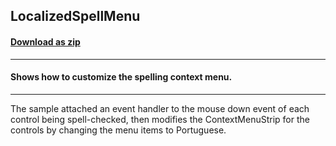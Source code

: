 ## LocalizedSpellMenu
#### [Download as zip](https://minhaskamal.github.io/DownGit/#/home?url=https://github.com/GrapeCity/ComponentOne-WinForms-Samples/tree/master/NetFramework\SpellChecker\CS\LocalizedSpellMenu)
____
#### Shows how to customize the spelling context menu.
____
The sample attached an event handler to the mouse down event of each control being spell-checked, then modifies the ContextMenuStrip for the controls by changing the menu items to Portuguese. 